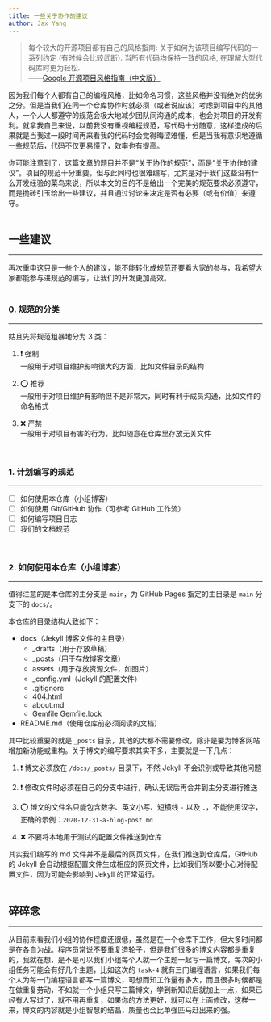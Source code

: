 ```yaml
---
title: 一些关于协作的建议
author: Jax Yang
---
```


> 每个较大的开源项目都有自己的风格指南: 关于如何为该项目编写代码的一系列约定 (有时候会比较武断). 当所有代码均保持一致的风格, 在理解大型代码库时更为轻松.  
> ——[Google 开源项目风格指南（中文版）](https://google-styleguide.readthedocs.io/zh_CN/latest/)  

因为我们每个人都有自己的编程风格，比如命名习惯，这些风格并没有绝对的优劣之分。但是当我们在同一个仓库协作时就必须（或者说应该）考虑到项目中的其他人，一个人人都遵守的规范会极大地减少团队间沟通的成本，也会对项目的开发有利。就拿我自己来说，以前我没有重视编程规范，写代码十分随意，这样造成的后果就是当我过一段时间再来看我的代码时会觉得晦涩难懂，但是当我有意识地遵循一些规范后，代码不仅更易懂了，效率也有提高。  

你可能注意到了，这篇文章的题目并不是“关于协作的规范”，而是“关于协作的建议”。项目的规范十分重要，但与此同时也很难编写，尤其是对于我们这些没有什么开发经验的菜鸟来说，所以本文的目的不是给出一个完美的规范要求必须遵守，而是抛砖引玉给出一些建议，并且通过讨论来决定是否有必要（或有价值）来遵守。  
<br>

## 一些建议
___
再次重申这只是一些个人的建议，能不能转化成规范还要看大家的参与，我希望大家都能参与进规范的编写，让我们的开发更加高效。  
<br>

### 0. 规范的分类
___
姑且先将规范粗暴地分为 3 类：  
1. ❗ 强制  
    一般用于对项目维护影响很大的方面，比如文件目录的结构  

2. ⭕ 推荐  
    一般用于对项目维护有影响但不是非常大，同时有利于成员沟通，比如文件的命名格式  

3. ❌ 严禁  
    一般用于对项目有害的行为，比如随意在仓库里存放无关文件  
<br>

### 1. 计划编写的规范
___
- [ ] 如何使用本仓库（小组博客）  
- [ ] 如何使用 Git/GitHub 协作（可参考 GitHub 工作流）  
- [ ] 如何编写项目日志  
- [ ] 我们的文档规范  
<br>

### 2. 如何使用本仓库（小组博客）
___
值得注意的是本仓库的主分支是 `main`，为 GitHub Pages 指定的主目录是 `main` 分支下的 `docs/`。  

本仓库的目录结构大致如下：  
- docs（Jekyll 博客文件的主目录）  
    - _drafts（用于存放草稿）  
    - _posts（用于存放博客文章）  
    - assets（用于存放资源文件，如图片）  
    - _config.yml（Jekyll 的配置文件）  
    - .gitignore  
    - 404.html  
    - about.md  
    - Gemfile   Gemfile.lock  
- README.md（使用仓库前必须阅读的文档）  

其中比较重要的就是 `_posts` 目录，其他的大都不需要修改，除非是要为博客网站增加新功能或重构。关于博文的编写要求其实不多，主要就是一下几点：  
1. ❗ 博文必须放在 `/docs/_posts/` 目录下，不然 Jekyll 不会识别或导致其他问题  

2. ❗ 修改文件时必须在自己的分支中进行，确认无误后再合并到主分支进行推送  

3. ⭕ 博文的文件名只能包含数字、英文小写、短横线 `-` 以及 `.`，不能使用汉字，正确的示例：`2020-12-31-a-blog-post.md`  

4. ❌ 不要将本地用于测试的配置文件推送到仓库  

其实我们编写的 md 文件并不是最后的网页文件，在我们推送到仓库后，GitHub 的 Jekyll 会自动根据配置文件生成相应的网页文件，比如我们所以要小心对待配置文件，因为可能会影响到 Jekyll 的正常运行。  
<br>

## 碎碎念
___
从目前来看我们小组的协作程度还很低，虽然是在一个仓库下工作，但大多时间都是在各自为战。程序员常说不要重复造轮子，但是我们很多的博文内容都是重复的，我就在想，是不是可以我们小组每个人就一个主题一起写一篇博文，每次的小组任务可能会有好几个主题，比如这次的 `task-4` 就有三门编程语言，如果我们每个人为每一门编程语言都写一篇博文，可想而知工作量有多大，而且很多时候都是在做重复劳动，不如就一个小组只写三篇博文，学到新知识后就加上一点，如果已经有人写过了，就不用再重复，如果你的方法更好，就可以在上面修改，这样一来，博文的内容就是小组智慧的结晶，质量也会比单强匹马赶出来的强。  